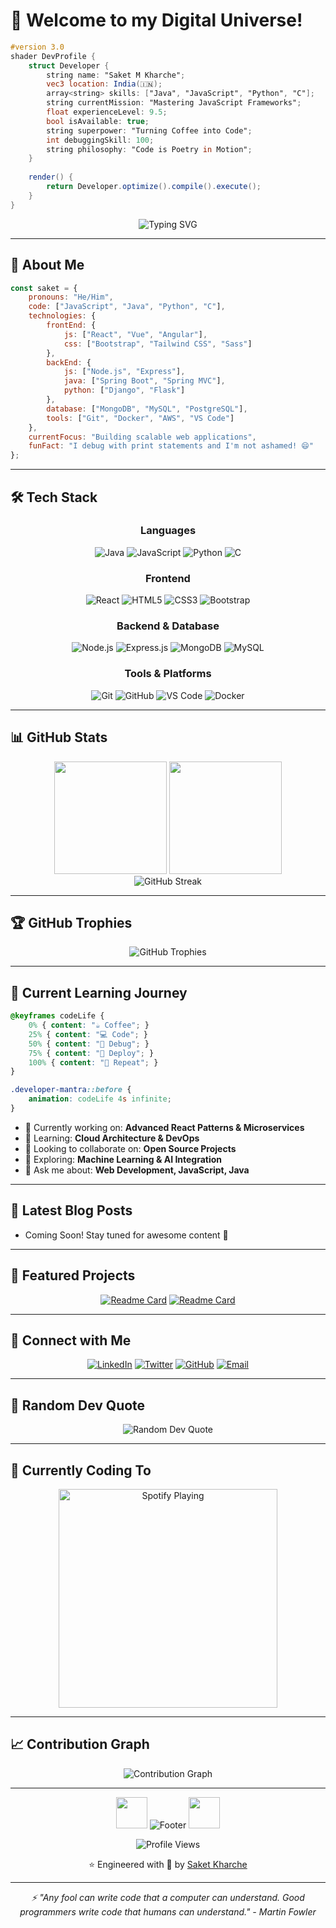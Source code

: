 # 🚀 Welcome to my Digital Universe! 

```glsl
#version 3.0
shader DevProfile {
    struct Developer {
        string name: "Saket M Kharche";
        vec3 location: India(🇮🇳);
        array<string> skills: ["Java", "JavaScript", "Python", "C"];
        string currentMission: "Mastering JavaScript Frameworks";
        float experienceLevel: 9.5;
        bool isAvailable: true;
        string superpower: "Turning Coffee into Code";
        int debuggingSkill: 100;
        string philosophy: "Code is Poetry in Motion";
    }
    
    render() {
        return Developer.optimize().compile().execute();
    }
}
```

<div align="center">
  <img src="https://readme-typing-svg.herokuapp.com?font=Orbitron&weight=700&size=30&duration=3000&pause=500&color=00FFFF&center=true&vCenter=true&multiline=true&width=600&height=100&lines=Full+Stack+Developer;Problem+Solver;Code+Enthusiast" alt="Typing SVG" />
</div>

---

## 🌟 About Me

```javascript
const saket = {
    pronouns: "He/Him",
    code: ["JavaScript", "Java", "Python", "C"],
    technologies: {
        frontEnd: {
            js: ["React", "Vue", "Angular"],
            css: ["Bootstrap", "Tailwind CSS", "Sass"]
        },
        backEnd: {
            js: ["Node.js", "Express"],
            java: ["Spring Boot", "Spring MVC"],
            python: ["Django", "Flask"]
        },
        database: ["MongoDB", "MySQL", "PostgreSQL"],
        tools: ["Git", "Docker", "AWS", "VS Code"]
    },
    currentFocus: "Building scalable web applications",
    funFact: "I debug with print statements and I'm not ashamed! 😄"
};
```

---

## 🛠️ Tech Stack

<div align="center">

### Languages
![Java](https://img.shields.io/badge/Java-ED8B00?style=for-the-badge&logo=java&logoColor=white)
![JavaScript](https://img.shields.io/badge/JavaScript-F7DF1E?style=for-the-badge&logo=javascript&logoColor=black)
![Python](https://img.shields.io/badge/Python-3776AB?style=for-the-badge&logo=python&logoColor=white)
![C](https://img.shields.io/badge/C-00599C?style=for-the-badge&logo=c&logoColor=white)

### Frontend
![React](https://img.shields.io/badge/React-20232A?style=for-the-badge&logo=react&logoColor=61DAFB)
![HTML5](https://img.shields.io/badge/HTML5-E34F26?style=for-the-badge&logo=html5&logoColor=white)
![CSS3](https://img.shields.io/badge/CSS3-1572B6?style=for-the-badge&logo=css3&logoColor=white)
![Bootstrap](https://img.shields.io/badge/Bootstrap-563D7C?style=for-the-badge&logo=bootstrap&logoColor=white)

### Backend & Database
![Node.js](https://img.shields.io/badge/Node.js-43853D?style=for-the-badge&logo=node.js&logoColor=white)
![Express.js](https://img.shields.io/badge/Express.js-404D59?style=for-the-badge)
![MongoDB](https://img.shields.io/badge/MongoDB-4EA94B?style=for-the-badge&logo=mongodb&logoColor=white)
![MySQL](https://img.shields.io/badge/MySQL-005C84?style=for-the-badge&logo=mysql&logoColor=white)

### Tools & Platforms
![Git](https://img.shields.io/badge/Git-F05032?style=for-the-badge&logo=git&logoColor=white)
![GitHub](https://img.shields.io/badge/GitHub-100000?style=for-the-badge&logo=github&logoColor=white)
![VS Code](https://img.shields.io/badge/VS%20Code-007ACC?style=for-the-badge&logo=visual%20studio%20code&logoColor=white)
![Docker](https://img.shields.io/badge/Docker-2496ED?style=for-the-badge&logo=docker&logoColor=white)

</div>

---

## 📊 GitHub Stats

<div align="center">
  <img height="180em" src="https://github-readme-stats.vercel.app/api?username=saketkharche&show_icons=true&theme=radical&include_all_commits=true&count_private=true"/>
  <img height="180em" src="https://github-readme-stats.vercel.app/api/top-langs/?username=saketkharche&layout=compact&langs_count=8&theme=radical"/>
</div>

<div align="center">
  <img src="https://github-readme-streak-stats.herokuapp.com/?user=saketkharche&theme=radical" alt="GitHub Streak" />
</div>

---

## 🏆 GitHub Trophies

<div align="center">
  <img src="https://github-profile-trophy.vercel.app/?username=saketkharche&theme=radical&no-frame=false&no-bg=false&margin-w=4" alt="GitHub Trophies"/>
</div>

---

## 🌱 Current Learning Journey

```css
@keyframes codeLife {
    0% { content: "☕ Coffee"; }
    25% { content: "💻 Code"; }
    50% { content: "🐛 Debug"; }
    75% { content: "🚀 Deploy"; }
    100% { content: "🔄 Repeat"; }
}

.developer-mantra::before {
    animation: codeLife 4s infinite;
}
```

- 🔭 Currently working on: **Advanced React Patterns & Microservices**
- 🌱 Learning: **Cloud Architecture & DevOps**
- 👯 Looking to collaborate on: **Open Source Projects**
- 🤔 Exploring: **Machine Learning & AI Integration**
- 💬 Ask me about: **Web Development, JavaScript, Java**

---

## 📝 Latest Blog Posts

<!-- BLOG-POST-LIST:START -->
- Coming Soon! Stay tuned for awesome content 🚀
<!-- BLOG-POST-LIST:END -->

---

## 🎯 Featured Projects

<div align="center">

[![Readme Card](https://github-readme-stats.vercel.app/api/pin/?username=saketkharche&repo=project-name&theme=radical)](https://github.com/saketkharche/project-name)
[![Readme Card](https://github-readme-stats.vercel.app/api/pin/?username=saketkharche&repo=another-project&theme=radical)](https://github.com/saketkharche/another-project)

</div>

---

## 🤝 Connect with Me

<div align="center">

[![LinkedIn](https://img.shields.io/badge/LinkedIn-0077B5?style=for-the-badge&logo=linkedin&logoColor=white)](https://linkedin.com/in/saketkharche)
[![Twitter](https://img.shields.io/badge/Twitter-1DA1F2?style=for-the-badge&logo=twitter&logoColor=white)](https://twitter.com/saketkharche)
[![GitHub](https://img.shields.io/badge/GitHub-100000?style=for-the-badge&logo=github&logoColor=white)](https://github.com/saketkharche)
[![Email](https://img.shields.io/badge/Email-D14836?style=for-the-badge&logo=gmail&logoColor=white)](mailto:your.email@example.com)

</div>

---

## 💭 Random Dev Quote

<div align="center">
  <img src="https://quotes-github-readme.vercel.app/api?type=horizontal&theme=radical&border=true&bg_color=0D1117&border_color=00FFFF&quote_color=FFFFFF&author_color=FF6B6B" alt="Random Dev Quote"/>
</div>

---

## 🎵 Currently Coding To

<div align="center">
  <img src="https://spotify-github-profile.vercel.app/api/spotify-playing" alt="Spotify Playing" width="350" />
</div>

---

## 📈 Contribution Graph

<div align="center">
  <img src="https://github-readme-activity-graph.vercel.app/graph?username=saketkharche&bg_color=0D1117&color=00FFFF&line=FF6B6B&point=FFFFFF&area=true&hide_border=true" alt="Contribution Graph"/>
</div>

---

<div align="center">
  <img src="https://user-images.githubusercontent.com/74038190/212284158-e840e285-664b-44d7-b79b-e264b5e54825.gif" width="50">
  <img src="https://capsule-render.vercel.app/api?type=waving&color=gradient&customColorList=0,2,2,5,30&height=120&section=footer&text=Thank%20You%20For%20Visiting!&fontSize=20&fontColor=fff&animation=twinkling&fontAlignY=75" alt="Footer"/>
  <img src="https://user-images.githubusercontent.com/74038190/212284158-e840e285-664b-44d7-b79b-e264b5e54825.gif" width="50">
</div>

<div align="center">
  
![Profile Views](https://komarev.com/ghpvc/?username=saketkharche&style=for-the-badge&color=00FFFF&labelColor=0D1117&label=VISITORS)

⭐️ Engineered with 💙 by [Saket Kharche](https://github.com/saketkharche)

</div>

---

<div align="center">
  <i>⚡ "Any fool can write code that a computer can understand. Good programmers write code that humans can understand." - Martin Fowler</i>
</div>
